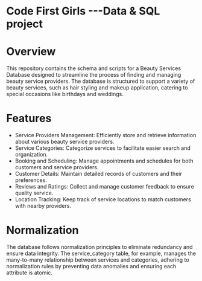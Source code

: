 # Code First Girls ---Data & SQL project

# Overview
This repository contains the schema and scripts for a Beauty Services Database designed to streamline the process of finding and managing beauty service providers. The database is structured to support a variety of beauty services, such as hair styling and makeup application, catering to special occasions like birthdays and weddings.

# Features

- Service Providers Management: Efficiently store and retrieve information about various beauty service providers.
- Service Categories: Categorize services to facilitate easier search and organization.
- Booking and Scheduling: Manage appointments and schedules for both customers and service providers.
- Customer Details: Maintain detailed records of customers and their preferences.
- Reviews and Ratings: Collect and manage customer feedback to ensure quality service.
- Location Tracking: Keep track of service locations to match customers with nearby providers.

# Normalization

The database follows normalization principles to eliminate redundancy and ensure data integrity. The service_category table, for example, manages the many-to-many relationship between services and categories, adhering to normalization rules by preventing data anomalies and ensuring each attribute is atomic.

